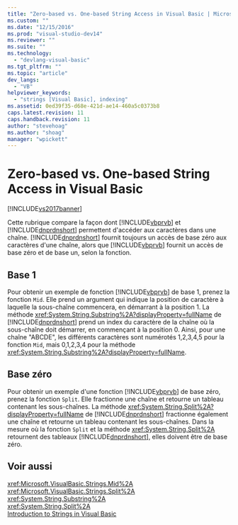 ```yaml
---
title: "Zero-based vs. One-based String Access in Visual Basic | Microsoft Docs"
ms.custom: ""
ms.date: "12/15/2016"
ms.prod: "visual-studio-dev14"
ms.reviewer: ""
ms.suite: ""
ms.technology: 
  - "devlang-visual-basic"
ms.tgt_pltfrm: ""
ms.topic: "article"
dev_langs: 
  - "VB"
helpviewer_keywords: 
  - "strings [Visual Basic], indexing"
ms.assetid: 0ed39f35-d68e-421d-ae14-460a5c0373b8
caps.latest.revision: 11
caps.handback.revision: 11
author: "stevehoag"
ms.author: "shoag"
manager: "wpickett"
---
```

# Zero-based vs. One-based String Access in Visual Basic
[!INCLUDE[vs2017banner](../../../../csharp/includes/vs2017banner.md)]

Cette rubrique compare la façon dont [!INCLUDE[vbprvb](../../../../csharp/programming-guide/concepts/linq/includes/vbprvb_md.md)] et [!INCLUDE[dnprdnshort](../../../../csharp/getting-started/includes/dnprdnshort_md.md)] permettent d'accéder aux caractères dans une chaîne.  [!INCLUDE[dnprdnshort](../../../../csharp/getting-started/includes/dnprdnshort_md.md)] fournit toujours un accès de base zéro aux caractères d'une chaîne, alors que [!INCLUDE[vbprvb](../../../../csharp/programming-guide/concepts/linq/includes/vbprvb_md.md)] fournit un accès de base zéro et de base un, selon la fonction.  
  
## Base 1  
 Pour obtenir un exemple de fonction [!INCLUDE[vbprvb](../../../../csharp/programming-guide/concepts/linq/includes/vbprvb_md.md)] de base 1, prenez la fonction `Mid`.  Elle prend un argument qui indique la position de caractère à laquelle la sous\-chaîne commencera, en démarrant à la position 1.  La méthode <xref:System.String.Substring%2A?displayProperty=fullName> de [!INCLUDE[dnprdnshort](../../../../csharp/getting-started/includes/dnprdnshort_md.md)] prend un index du caractère de la chaîne où la sous\-chaîne doit démarrer, en commençant à la position 0.  Ainsi, pour une chaîne "ABCDE", les différents caractères sont numérotés 1,2,3,4,5 pour la fonction `Mid`, mais 0,1,2,3,4 pour la méthode <xref:System.String.Substring%2A?displayProperty=fullName>.  
  
## Base zéro  
 Pour obtenir un exemple d'une fonction [!INCLUDE[vbprvb](../../../../csharp/programming-guide/concepts/linq/includes/vbprvb_md.md)] de base zéro, prenez la fonction `Split`.  Elle fractionne une chaîne et retourne un tableau contenant les sous\-chaînes.  La méthode <xref:System.String.Split%2A?displayProperty=fullName> de [!INCLUDE[dnprdnshort](../../../../csharp/getting-started/includes/dnprdnshort_md.md)] fractionne également une chaîne et retourne un tableau contenant les sous\-chaînes.  Dans la mesure où la fonction `Split` et la méthode <xref:System.String.Split%2A> retournent des tableaux [!INCLUDE[dnprdnshort](../../../../csharp/getting-started/includes/dnprdnshort_md.md)], elles doivent être de base zéro.  
  
## Voir aussi  
 <xref:Microsoft.VisualBasic.Strings.Mid%2A>   
 <xref:Microsoft.VisualBasic.Strings.Split%2A>   
 <xref:System.String.Substring%2A>   
 <xref:System.String.Split%2A>   
 [Introduction to Strings in Visual Basic](../../../../visual-basic/programming-guide/language-features/strings/introduction-to-strings.md)